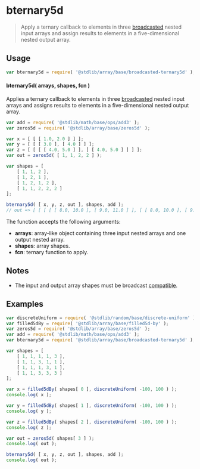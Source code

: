 <!--

@license Apache-2.0

Copyright (c) 2024 The Stdlib Authors.

Licensed under the Apache License, Version 2.0 (the "License");
you may not use this file except in compliance with the License.
You may obtain a copy of the License at

   http://www.apache.org/licenses/LICENSE-2.0

Unless required by applicable law or agreed to in writing, software
distributed under the License is distributed on an "AS IS" BASIS,
WITHOUT WARRANTIES OR CONDITIONS OF ANY KIND, either express or implied.
See the License for the specific language governing permissions and
limitations under the License.

-->

# bternary5d

> Apply a ternary callback to elements in three [broadcasted][@stdlib/array/base/broadcast-array] nested input arrays and assign results to elements in a five-dimensional nested output array.

<section class="intro">

</section>

<!-- /.intro -->

<section class="usage">

## Usage

```javascript
var bternary5d = require( '@stdlib/array/base/broadcasted-ternary5d' );
```

#### bternary5d( arrays, shapes, fcn )

Applies a ternary callback to elements in three [broadcasted][@stdlib/array/base/broadcast-array] nested input arrays and assigns results to elements in a five-dimensional nested output array.

```javascript
var add = require( '@stdlib/math/base/ops/add3' );
var zeros5d = require( '@stdlib/array/base/zeros5d' );

var x = [ [ [ 1.0, 2.0 ] ] ];
var y = [ [ [ 3.0 ], [ 4.0 ] ] ];
var z = [ [ [ [ 4.0, 5.0 ] ], [ [ 4.0, 5.0 ] ] ] ];
var out = zeros5d( [ 1, 1, 2, 2 ] );

var shapes = [
    [ 1, 1, 2 ],
    [ 1, 2, 1 ],
    [ 1, 2, 1, 2 ],
    [ 1, 1, 2, 2, 2 ]
];

bternary5d( [ x, y, z, out ], shapes, add );
// out => [ [ [ [ [ 8.0, 10.0 ], [ 9.0, 11.0 ] ], [ [ 8.0, 10.0 ], [ 9.0, 11.0 ] ] ] ] ]
```

The function accepts the following arguments:

-   **arrays**: array-like object containing three input nested arrays and one output nested array.
-   **shapes**: array shapes.
-   **fcn**: ternary function to apply.

</section>

<!-- /.usage -->

<section class="notes">

## Notes

-   The input and output array shapes must be broadcast [compatible][@stdlib/ndarray/base/broadcast-shapes].

</section>

<!-- /.notes -->

<section class="examples">

## Examples

<!-- eslint no-undef: "error" -->

```javascript
var discreteUniform = require( '@stdlib/random/base/discrete-uniform' ).factory;
var filled5dBy = require( '@stdlib/array/base/filled5d-by' );
var zeros5d = require( '@stdlib/array/base/zeros5d' );
var add = require( '@stdlib/math/base/ops/add3' );
var bternary5d = require( '@stdlib/array/base/broadcasted-ternary5d' );

var shapes = [
    [ 1, 1, 1, 1, 3 ],
    [ 1, 1, 3, 1, 1 ],
    [ 1, 1, 1, 3, 1 ],
    [ 1, 1, 3, 3, 3 ]
];

var x = filled5dBy( shapes[ 0 ], discreteUniform( -100, 100 ) );
console.log( x );

var y = filled5dBy( shapes[ 1 ], discreteUniform( -100, 100 ) );
console.log( y );

var z = filled5dBy( shapes[ 2 ], discreteUniform( -100, 100 ) );
console.log( z );

var out = zeros5d( shapes[ 3 ] );
console.log( out );

bternary5d( [ x, y, z, out ], shapes, add );
console.log( out );
```

</section>

<!-- /.examples -->

<!-- Section for related `stdlib` packages. Do not manually edit this section, as it is automatically populated. -->

<section class="related">

</section>

<!-- /.related -->

<!-- Section for all links. Make sure to keep an empty line after the `section` element and another before the `/section` close. -->

<section class="links">

[@stdlib/array/base/broadcast-array]: https://github.com/stdlib-js/stdlib/tree/develop/lib/node_modules/%40stdlib/array/base/broadcast-array

[@stdlib/ndarray/base/broadcast-shapes]: https://github.com/stdlib-js/stdlib/tree/develop/lib/node_modules/%40stdlib/ndarray/base/broadcast-shapes

</section>

<!-- /.links -->
